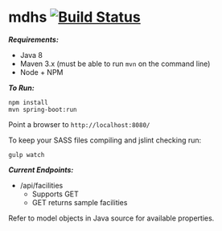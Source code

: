 # mdhs [![Build Status](https://travis-ci.org/portlandwebworks/mdhs-prototype.svg?branch=develop)](https://travis-ci.org/portlandwebworks/mdhs-prototype)

***Requirements:***


* Java 8
* Maven 3.x (must be able to run `mvn` on the command line)
* Node + NPM

***To Run:***

```
npm install
mvn spring-boot:run
```

Point a browser to `http://localhost:8080/`

To keep your SASS files compiling and jslint checking run:

```
gulp watch
```

***Current Endpoints:***

* /api/facilities
  * Supports GET
  * GET returns sample facilities

Refer to model objects in Java source for available properties. 
